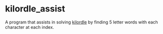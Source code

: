 # kilordle_assist
A program that assists in solving [kilordle](https://jonesnxt.github.io/kilordle/) by finding 5 letter words with each character at each index.
